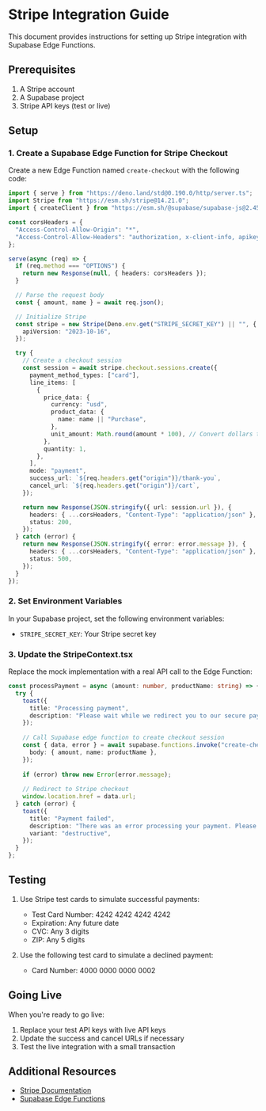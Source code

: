 
# Stripe Integration Guide

This document provides instructions for setting up Stripe integration with Supabase Edge Functions.

## Prerequisites

1. A Stripe account
2. A Supabase project
3. Stripe API keys (test or live)

## Setup

### 1. Create a Supabase Edge Function for Stripe Checkout

Create a new Edge Function named `create-checkout` with the following code:

```typescript
import { serve } from "https://deno.land/std@0.190.0/http/server.ts";
import Stripe from "https://esm.sh/stripe@14.21.0";
import { createClient } from "https://esm.sh/@supabase/supabase-js@2.45.0";

const corsHeaders = {
  "Access-Control-Allow-Origin": "*",
  "Access-Control-Allow-Headers": "authorization, x-client-info, apikey, content-type",
};

serve(async (req) => {
  if (req.method === "OPTIONS") {
    return new Response(null, { headers: corsHeaders });
  }

  // Parse the request body
  const { amount, name } = await req.json();

  // Initialize Stripe
  const stripe = new Stripe(Deno.env.get("STRIPE_SECRET_KEY") || "", {
    apiVersion: "2023-10-16",
  });

  try {
    // Create a checkout session
    const session = await stripe.checkout.sessions.create({
      payment_method_types: ["card"],
      line_items: [
        {
          price_data: {
            currency: "usd",
            product_data: {
              name: name || "Purchase",
            },
            unit_amount: Math.round(amount * 100), // Convert dollars to cents
          },
          quantity: 1,
        },
      ],
      mode: "payment",
      success_url: `${req.headers.get("origin")}/thank-you`,
      cancel_url: `${req.headers.get("origin")}/cart`,
    });

    return new Response(JSON.stringify({ url: session.url }), {
      headers: { ...corsHeaders, "Content-Type": "application/json" },
      status: 200,
    });
  } catch (error) {
    return new Response(JSON.stringify({ error: error.message }), {
      headers: { ...corsHeaders, "Content-Type": "application/json" },
      status: 500,
    });
  }
});
```

### 2. Set Environment Variables

In your Supabase project, set the following environment variables:

- `STRIPE_SECRET_KEY`: Your Stripe secret key

### 3. Update the StripeContext.tsx

Replace the mock implementation with a real API call to the Edge Function:

```typescript
const processPayment = async (amount: number, productName: string) => {
  try {
    toast({
      title: "Processing payment",
      description: "Please wait while we redirect you to our secure payment provider...",
    });
    
    // Call Supabase edge function to create checkout session
    const { data, error } = await supabase.functions.invoke("create-checkout", {
      body: { amount, name: productName },
    });
    
    if (error) throw new Error(error.message);
    
    // Redirect to Stripe checkout
    window.location.href = data.url;
  } catch (error) {
    toast({
      title: "Payment failed",
      description: "There was an error processing your payment. Please try again.",
      variant: "destructive",
    });
  }
};
```

## Testing

1. Use Stripe test cards to simulate successful payments:
   - Test Card Number: 4242 4242 4242 4242
   - Expiration: Any future date
   - CVC: Any 3 digits
   - ZIP: Any 5 digits

2. Use the following test card to simulate a declined payment:
   - Card Number: 4000 0000 0000 0002

## Going Live

When you're ready to go live:

1. Replace your test API keys with live API keys
2. Update the success and cancel URLs if necessary
3. Test the live integration with a small transaction

## Additional Resources

- [Stripe Documentation](https://stripe.com/docs)
- [Supabase Edge Functions](https://supabase.com/docs/guides/functions)

